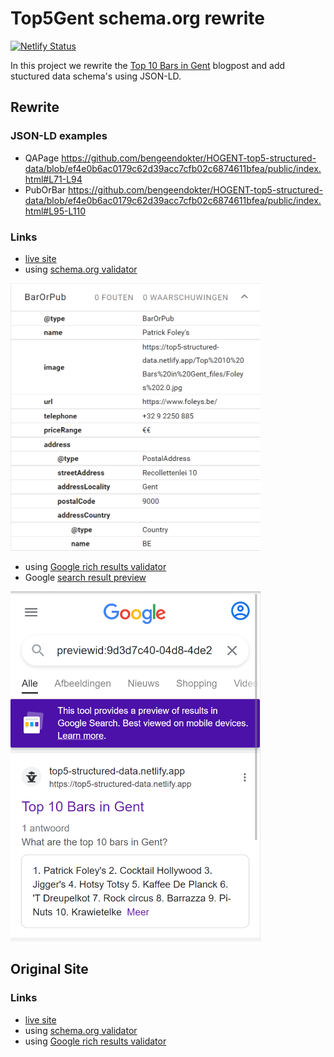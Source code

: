 # Top5Gent schema.org rewrite

[![Netlify Status](https://api.netlify.com/api/v1/badges/ff2f860f-6f18-4b66-a654-155265d147e4/deploy-status)](https://app.netlify.com/sites/top5-structured-data/deploys)

In this project we rewrite the [Top 10 Bars in Gent](https://top5gent.be/blog/top-10-bars-in-gent) blogpost and add stuctured data schema's using JSON-LD.

## Rewrite

### JSON-LD examples

- QAPage
  https://github.com/bengeendokter/HOGENT-top5-structured-data/blob/ef4e0b6ac0179c62d39acc7cfb02c6874611bfea/public/index.html#L71-L94
- PubOrBar
  https://github.com/bengeendokter/HOGENT-top5-structured-data/blob/ef4e0b6ac0179c62d39acc7cfb02c6874611bfea/public/index.html#L95-L110

### Links

- [live site](https://top5-structured-data.netlify.app)
- using [schema.org validator](https://validator.schema.org/#url=https%3A%2F%2Ftop5-structured-data.netlify.app)

[<img src="README/schema.org.png" alt="schema.org validator result" width="400">](https://validator.schema.org/#url=https%3A%2F%2Ftop5-structured-data.netlify.app)
- using [Google rich results validator](https://search.google.com/test/rich-results/result?id=wyayWg9_UK4oeJDx_eDH7Q)
- Google [search result preview](https://search.google.com/test/rich-results/result/preview?id=wyayWg9_UK4oeJDx_eDH7Q)

[<img src="README/rich_result.png" alt="Rich result preview" width="400">](https://search.google.com/test/rich-results/result/preview?id=wyayWg9_UK4oeJDx_eDH7Q)

## Original Site

### Links

- [live site](https://top5gent.be/blog/top-10-bars-in-gent)
- using [schema.org validator](https://validator.schema.org/#url=https%3A%2F%2Ftop5gent.be%2Fblog%2Ftop-10-bars-in-gent)
- using [Google rich results validator](https://search.google.com/test/rich-results/result?id=gwBuNO3oZV-M9hZ7W118bg)
